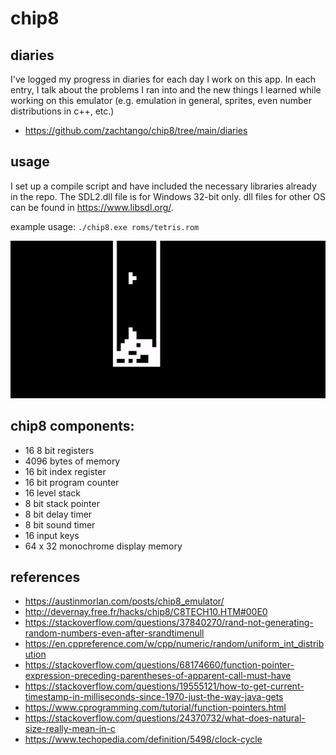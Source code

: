 # chip8

## diaries
I've logged my progress in diaries for each day I work on this app. In each entry, I talk about the problems I ran into and the
new things I learned while working on this emulator (e.g. emulation in general, sprites, even number distributions in c++, etc.)
- https://github.com/zachtango/chip8/tree/main/diaries


## usage
I set up a compile script and have included the necessary libraries already in the repo. The SDL2.dll file is for Windows 32-bit only.
dll files for other OS can be found in https://www.libsdl.org/.

example usage: `./chip8.exe roms/tetris.rom`

![Example](/demo.gif?raw=true)

## chip8 components:
- 16 8 bit registers
- 4096 bytes of memory
- 16 bit index register
- 16 bit program counter
- 16 level stack
- 8 bit stack pointer
- 8 bit delay timer
- 8 bit sound timer
- 16 input keys
- 64 x 32 monochrome display memory

## references
- https://austinmorlan.com/posts/chip8_emulator/
- http://devernay.free.fr/hacks/chip8/C8TECH10.HTM#00E0
- https://stackoverflow.com/questions/37840270/rand-not-generating-random-numbers-even-after-srandtimenull
- https://en.cppreference.com/w/cpp/numeric/random/uniform_int_distribution
- https://stackoverflow.com/questions/68174660/function-pointer-expression-preceding-parentheses-of-apparent-call-must-have
- https://stackoverflow.com/questions/19555121/how-to-get-current-timestamp-in-milliseconds-since-1970-just-the-way-java-gets
- https://www.cprogramming.com/tutorial/function-pointers.html
- https://stackoverflow.com/questions/24370732/what-does-natural-size-really-mean-in-c
- https://www.techopedia.com/definition/5498/clock-cycle
